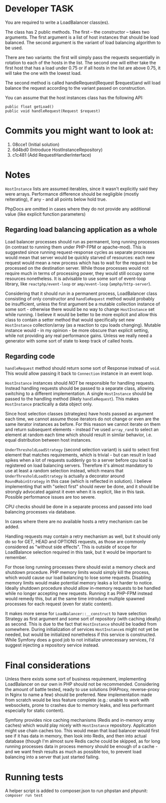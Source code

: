 # Developer TASK

You are required to write a LoadBalancer class(es).

The class has 2 public methods.
The first – the constructor – takes two arguments. The first argument is a list of host instances that should be load balanced.
The second argument is the variant of load balancing algorithm to be used.

There are two variants: the first will simply pass the requests sequentially in rotation to each of the hosts in the list.
The second one will either take the first host that has a load under 0.75 or if all hosts in the list are above 0.75, it
will take the one with the lowest load.

The second method is called handleRequest(Request $request)and will load balance the request according to the variant passed on construction.

You can assume that the host instances class has the following API:

```
public float getLoad()
public void handleRequest(Request $request)
```

# Commits you might want to look at:
1. 08cce1 (Initial solution)
2. 6d4bd0 (Introduce HostInstanceRepository)
3. c1c481 (Add RequestHandlerInterface)

# Notes

`HostInstance` lists are assumed iterables, since it wasn't explicitly said they were arrays. Performance difference
should be negligible (mostly reiterating), if any - and all points below hold true.

PhpDocs are omitted in cases where they do not provide any additional value (like explicit function parameters)

## Regarding load balancing application as a whole

Load balancer processes should run as permanent, long running processes (in contrast to running them under PHP-FPM or
apache-mod). This is suggested since running request-response cycles as separate processes would mean that server
would be quickly starved of resources: each new request would mean a new process which has to wait for the request
to be processed on the destination server. While those processes would not require much in terms of processing power,
they would still occupy some resources nonetheless.
It is advisable to use some sort of event-loop library, like `reactphp/event-loop` or `amp/event-loop` (`amphp/http-server`).

Considering that it should run in a permanent process, LoadBalancer class consisting of only constructor and
`handleRequest` method would probably be insufficient, unless the first argument be a mutable collection instance of
some sort - otherwise there would be no way to change `HostInstance` set while running. I believe it would be better to be
more explicit and allow this class to contain a setter method that would specifically set new `HostInstance` collection/array
(as a reaction to cpu loads changing).
Mutable instance would - in my opinion - be more obscure than explicit setting, while not providing any real performance
gains. Unless we really need a generator with some sort of state to keep track of called hosts.

## Regarding code

`handleRequest` method should return some sort of Response instead of `void`. This would allow passing it back to
`Connection` instance in an event loop.

`HostInstance` instances should *NOT* be responsible for handling requests. Instead handling requests should be passed
to a separate class, allowing switching to a different implementation. A single `HostInstance` should be passed to the
handling method (likely `handleRequest`). This makes `HostInstance` practically a data object only.

Since host selection classes (strategies) have hosts passed as argument each time, we cannot assume those iterators
do not change or even are the same iterator instances as before. For this reason we cannot iterate on them and return
subsequent elements - instead I've used `array_rand` to select an element at random each time which should result in
similar behavior, i.e. equal distribution between host instances.

`UnderThresholdLoadStrategy` (second selection variant) is said to select first element that matches requirements,
which is trivial - but can result in load spikes when a lot of requests suddenly go to a server before cpu load is registered
on load balancing servers. Therefore it's almost mandatory to use at least a random selection instead, which means
that `UnderThresholdLoadStrategy` is actually a decorator around `RoundRobinStrategy` in this case (which is reflected
in solution).
I believe implementing that with "select first" should never be done, and it should be strongly advocated against it
even when it is explicit, like in this task. Possible performance issues are too severe.

CPU checks should be done in a separate process and passed into load balancing processes via database.

In cases where there are no available hosts a retry mechanism can be added.

Handling requests may contain a retry mechanism as well, but it should only do so for GET, HEAD and OPTIONS requests,
as those are commonly considered as "without side effects". This is outside of scope for LoadBalance selection required
in this task, but it would be important to remember.

For those long running processes there should exist a memory check and shutdown procedure. PHP memory limits would
simply kill the process, which would cause our load balancing to lose some requests. Disabling memory limits would
make potential memory leaks a lot harder to notice. Ideally shutdown procedure should allow in-memory requests to be handled
while no longer accepting new requests.
Running it as PHP-FPM instead would remedy this, but at the same time introduce multiple spawned processes for each request
(even for static content).

It makes more sense for `LoadBalancer::__construct` to have selection Strategy as first argument and some sort of
repository (with caching ideally) as second. This is due to the fact that `HostInstance` should be loaded from somewhere.
During initialization of services `HostInstance`s might not yet be needed, but would be initialized nonetheless if
this service is constructed. While Symfony does a good job to not initialize unnecessary services, I'd suggest injecting
a repository service instead.

# Final considerations

Unless there exists some sort of business requirement, implementing LoadBalancer on our own in PHP should not be
recommended. Considering the amount of battle tested, ready to use solutions (HAProxy, reverse-proxy in Nginx to name
a few) should be preferred. New implementation made from scratch would be less feature complete (e.g.: unable to work
with websockets, prone to crashes due to memory leaks, and less performant especially for static content).

Symfony provides nice caching mechanisms (Redis and in-memory array caches) which would play nicely with `HostInstance`
repository. Application might use chain caches too. This would mean that load balancer would first see if it has data
in memory, then look into Redis, and then into actual database (though I'm almost sure Redis cache could be skipped,
as for long running processes data in process memory should be enough of a cache - and we want fresh results as much as
possible too, to prevent load balancing into a server that just started failing.

# Running tests

A helper script is added to composer.json to run phpstan and phpunit:
`composer run test`

